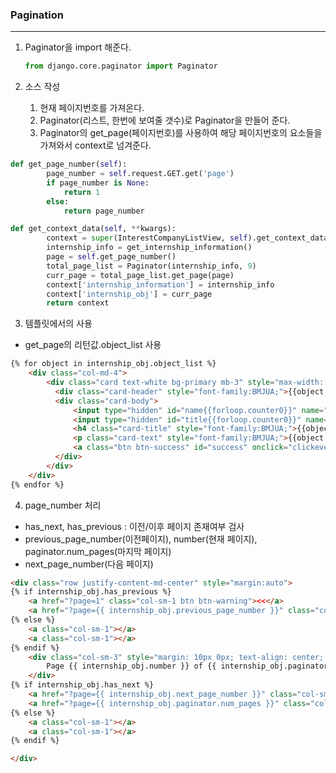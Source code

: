 ### Pagination

---

1. Paginator을 import 해준다.

    ```python
    from django.core.paginator import Paginator
    ```

2. 소스 작성
    1. 현재 페이지번호를 가져온다.
    2. Paginator(리스트, 한번에 보여줄 갯수)로 Paginator을 만들어 준다.
    3. Paginator의 get_page(페이지번호)를 사용하여 해당 페이지번호의 요소들을 가져와서 context로 넘겨준다.

```python
def get_page_number(self):
        page_number = self.request.GET.get('page')
        if page_number is None:
            return 1
        else:
            return page_number

def get_context_data(self, **kwargs):
        context = super(InterestCompanyListView, self).get_context_data(**kwargs)
        internship_info = get_internship_information()
        page = self.get_page_number()
        total_page_list = Paginator(internship_info, 9)
        curr_page = total_page_list.get_page(page)
        context['internship_information'] = internship_info
        context['internship_obj'] = curr_page
        return context
```

3. 템플릿에서의 사용
- get_page의 리턴값.object_list 사용
``` html
{% for object in internship_obj.object_list %}
    <div class="col-md-4">
        <div class="card text-white bg-primary mb-3" style="max-width: 20rem; margin:10px;">
          <div class="card-header" style="font-family:BMJUA;">{{object.company_name}}</div>
          <div class="card-body">
              <input type="hidden" id="name{{forloop.counter0}}" name="{{object.company_name}}">
              <input type="hidden" id="title{{forloop.counter0}}" name="{{object.title}}">
              <h4 class="card-title" style="font-family:BMJUA;">{{object.title}}</h4>
              <p class="card-text" style="font-family:BMJUA;">{{object.duration}}</p>
              <a class="btn btn-success" id="success" onclick="clickevent(this);" name="{{forloop.counter0}}">관심 기업 등록</a>
          </div>
        </div>
    </div>
{% endfor %}
```

4. page_number 처리
- has_next, has_previous : 이전/이후 페이지 존재여부 검사
- previous_page_number(이전페이지), number(현재 페이지), paginator.num_pages(마지막 페이지)
- next_page_number(다음 페이지)
```html
<div class="row justify-content-md-center" style="margin:auto">
{% if internship_obj.has_previous %}
    <a href="?page=1" class="col-sm-1 btn btn-warning"><<</a>
    <a href="?page={{ internship_obj.previous_page_number }}" class="col-sm-1 btn btn-warning"><</a>
{% else %}
    <a class="col-sm-1"></a>
    <a class="col-sm-1"></a>
{% endif %}
    <div class="col-sm-3" style="margin: 10px 0px; text-align: center; font-family:BMJUA;">
        Page {{ internship_obj.number }} of {{ internship_obj.paginator.num_pages }}.
    </div>
{% if internship_obj.has_next %}
    <a href="?page={{ internship_obj.next_page_number }}" class="col-sm-1 btn btn-warning">></a>
    <a href="?page={{ internship_obj.paginator.num_pages }}" class="col-sm-1 btn btn-warning">>></a>
{% else %}
    <a class="col-sm-1"></a>
    <a class="col-sm-1"></a>
{% endif %}

</div>
```

